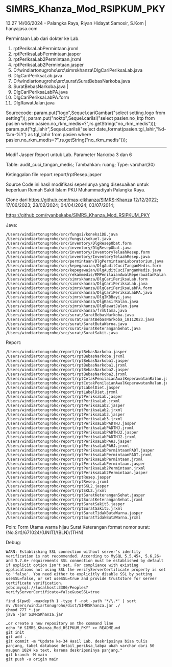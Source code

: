 # SIMRS_Khanza_Mod_RSIPKUM_PKY

13.27 14/06/2024 - Palangka Raya, Riyan Hidayat Samosir, S.Kom | hanyajasa.com

Permintaan Lab dari dokter ke Lab.
1. rptPeriksaLabPermintaan.jrxml
2. rptPeriksaLabPermintaan.jasper
3. rptPeriksaLab2Permintaan.jrxml
4. rptPeriksaLab2Permintaan.jasper
5. D:\windiartonugroho\src\simrskhanza\DlgCariPeriksaLab.java
6. DlgCariPeriksaLab.java
7. D:\windiartonugroho\src\surat\SuratBebasNarkoba.java
8. SuratBebasNarkoba.java |
9. DlgCariPeriksaLabPA.java
10. DlgCariPeriksaLabPA.form
11. DlgRawatJalan.java


Sourcecode:
param.put("logo",Sequel.cariGambar("select setting.logo from setting")); 
param.put("noktp",Sequel.cariIsi("select pasien.no_ktp from pasien where pasien.no_rkm_medis=?",rs.getString("no_rkm_medis")));
param.put("tgl_lahir",Sequel.cariIsi("select date_format(pasien.tgl_lahir,'%d-%m-%Y') as tgl_lahir from pasien where pasien.no_rkm_medis=?",rs.getString("no_rkm_medis")));


----
Modif Jasper Report untuk Lab. Parameter Narkoba 3 dan 6

Table: audit_cuci_tangan_medis; 
Tambahkan: ruang; 
Type: varchar(30)

Ketinggalan file report report/rptResep.jasper

Source Code ini hasil modifikasi seperlunya yang disesuaikan untuk keperluan Rumah Sakit Islam PKU Muhammadiyah Palangka Raya.

Clone dari https://github.com/mas-elkhanza/SIMRS-Khanza 12/12/2022; 17/06/2023; 28/02/2024; 04/04/2024; 03/07/2014;

https://github.com/ryanbekabe/SIMRS_Khanza_Mod_RSIPKUM_PKY

Java:
```git
/Users/windiartonugroho/src/fungsi/koneksiDB.java
/Users/windiartonugroho/src/fungsi/sekuel.java
/Users/windiartonugroho/src/inventory/DlgResepObat.form
/Users/windiartonugroho/src/inventory/DlgResepObat.java
/Users/windiartonugroho/src/inventory/InventoryTelaahResep.form
/Users/windiartonugroho/src/inventory/InventoryTelaahResep.java
/Users/windiartonugroho/src/permintaan/DlgPermintaanLaboratorium.java
/Users/windiartonugroho/src/kepegawaian/DlgAuditCuciTanganMedis.form
/Users/windiartonugroho/src/kepegawaian/DlgAuditCuciTanganMedis.java
/Users/windiartonugroho/src/rekammedis/RMPenilaianAwalKeperawatanRalan.java
/Users/windiartonugroho/src/simrskhanza/DlgCariPeriksaLab.form
/Users/windiartonugroho/src/simrskhanza/DlgCariPeriksaLab.java
/Users/windiartonugroho/src/simrskhanza/DlgCariPeriksaLabPA.form
/Users/windiartonugroho/src/simrskhanza/DlgCariPeriksaLabPA.java
/Users/windiartonugroho/src/simrskhanza/DlgIKBBayi.java
/Users/windiartonugroho/src/simrskhanza/DlgKasirRalan.java
/Users/windiartonugroho/src/simrskhanza/DlgRawatJalan.java
/Users/windiartonugroho/src/simrskhanza/frmUtama.java
/Users/windiartonugroho/src/surat/SuratBebasNarkoba.java
/Users/windiartonugroho/src/surat/SuratBebasNarkoba_18112023.java
/Users/windiartonugroho/src/surat/SuratButaWarna.java
/Users/windiartonugroho/src/surat/SuratKeteranganSehat.java
/Users/windiartonugroho/src/surat/SuratSakit.java
```

Report:
```git
/Users/windiartonugroho/report/rptBebasNarkoba.jasper
/Users/windiartonugroho/report/rptBebasNarkoba.jrxml
/Users/windiartonugroho/report/rptBebasNarkoba1.jasper
/Users/windiartonugroho/report/rptBebasNarkoba1.jrxml
/Users/windiartonugroho/report/rptBebasNarkoba2.jasper
/Users/windiartonugroho/report/rptBebasNarkoba2.jrxml
/Users/windiartonugroho/report/rptCetakPenilaianAwalKeperawatanRalan.jasper
/Users/windiartonugroho/report/rptCetakPenilaianAwalKeperawatanRalan.jrxml
/Users/windiartonugroho/report/rptLabelDiet.jasper
/Users/windiartonugroho/report/rptLabelDiet.jrxml
/Users/windiartonugroho/report/rptPeriksaLab.jasper
/Users/windiartonugroho/report/rptPeriksaLab.jrxml
/Users/windiartonugroho/report/rptPeriksaLab2.jasper
/Users/windiartonugroho/report/rptPeriksaLab2.jrxml
/Users/windiartonugroho/report/rptPeriksaLab3.jasper
/Users/windiartonugroho/report/rptPeriksaLab3.jrxml
/Users/windiartonugroho/report/rptPeriksaLabPADTHJ.jasper
/Users/windiartonugroho/report/rptPeriksaLabPADTHJ.jrxml
/Users/windiartonugroho/report/rptPeriksaLabPADTHJ2.jasper
/Users/windiartonugroho/report/rptPeriksaLabPADTHJ2.jrxml
/Users/windiartonugroho/report/rptPeriksaLabPAHJ.jasper
/Users/windiartonugroho/report/rptPeriksaLabPAHJ.jrxml
/Users/windiartonugroho/report/rptPeriksaLabPermintaanPADT.jasper
/Users/windiartonugroho/report/rptPeriksaLabPermintaanPADT.jrxml
/Users/windiartonugroho/report/rptPeriksaLabPermintaan.jrxml
/Users/windiartonugroho/report/rptPeriksaLabPermintaan.jasper
/Users/windiartonugroho/report/rptPeriksaLab2Permintaan.jrxml
/Users/windiartonugroho/report/rptPeriksaLab2Permintaan.jasper
/Users/windiartonugroho/report/rptResep.jasper
/Users/windiartonugroho/report/rptResep.jrxml
/Users/windiartonugroho/report/rptSKL2.jasper
/Users/windiartonugroho/report/rptSKL2.jrxml
/Users/windiartonugroho/report/rptSuratKeteranganSehat.jasper
/Users/windiartonugroho/report/rptSuratKeteranganSehat.jrxml
/Users/windiartonugroho/report/rptSuratSakit5.jasper
/Users/windiartonugroho/report/rptSuratSakit5.jrxml
/Users/windiartonugroho/report/rptSuratTidakButaWarna.jasper
/Users/windiartonugroho/report/rptSuratTidakButaWarna.jrxml
```

Poin:
Form Utama warna hijau
Surat Keterangan format nomor surat: (No.Srt)/671024/(UNIT)/(BLN)/(THN)

Debug:
```git
WARN: Establishing SSL connection without server's identity verification is not recommended. According to MySQL 5.5.45+, 5.6.26+ and 5.7.6+ requirements SSL connection must be established by default if explicit option isn't set. For compliance with existing applications not using SSL the verifyServerCertificate property is set to 'false'. You need either to explicitly disable SSL by setting useSSL=false, or set useSSL=true and provide truststore for server certificate verification.
jdbc:mysql://localhost:3306/Peoples?verifyServerCertificate=false&useSSL=true
```
```git
find $(pwd) -maxdepth 1 -type f -not -path '*/\.*' | sort
mv /Users/windiartonugroho/dist/SIMRSKhanza.jar ./
chmod 777 *.jar
java -jar SIMRSKhanza.jar
```

```git
…or create a new repository on the command line
echo "# SIMRS_Khanza_Mod_RSIPKUM_PKY" >> README.md
git init
git add .
git commit -m "Update ke-34 Hasil Lab. deskripsinya bisa tulis panjang, tabel database detail_periksa_labpa ubah varchar dari 50 maupun 1024 ke text, karena deskripsninya panjang."
git branch -M main
git push -u origin main
```
